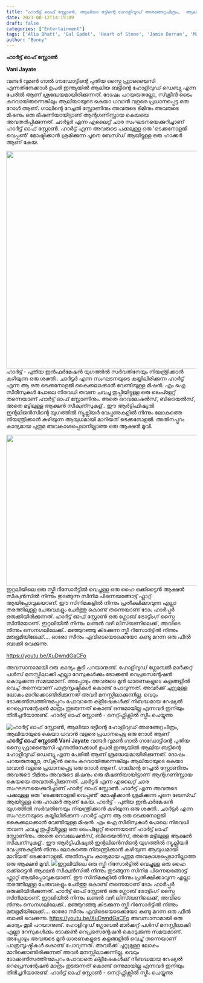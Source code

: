 ```yaml
---
title: "ഹാർട്ട് ഓഫ് സ്റ്റോൺ, ആലിയാ ഭട്ടിന്റെ ഹോളിവുഡ് അരങ്ങേറ്റചിത്രം,  ആലിയായുടെ കെയാ ധവാൻ വളരെ പ്രധാനപ്പെട്ട ഒരു റോൾ ആണ്"
date: 2023-08-12T14:19:09
draft: false
categories: ["Entertainment"]
tags: ['Alia Bhatt', 'Gal Gadot', 'Heart of Stone', 'Jamie Dornan', 'Matthias Schweighöfer']
author: "Bonny"
---
```


<strong>ഹാർട്ട് ഓഫ് സ്റ്റോൺ</strong>

<strong>Vani Jayate </strong>

വണ്ടർ വുമൺ ഗാൽ ഗാഡോട്ടിന്റെ പുതിയ സ്പൈ ഫ്രാഞ്ചൈസി എന്നതിനേക്കാൾ ഉപരി ഇന്ത്യയിൽ ആലിയ ബട്ടിന്റെ ഹോളിവുഡ് ഡെബ്യു എന്ന പേരിൽ ആണ് ശ്രദ്ധേയമായിരിക്കുന്നത്. ദോഷം പറയരുതല്ലോ, സ്‌ക്രീൻ ടൈം കുറവായിരുന്നെങ്കിലും ആലിയായുടെ കെയാ ധവാൻ വളരെ പ്രധാനപ്പെട്ട ഒരു റോൾ ആണ്. ഗാലിന്റെ റേച്ചൽ സ്റ്റോണിനും അവരുടെ ടീമിനും അവരുടെ മിഷനും ഒരു ഭീഷണിയായിട്ടാണ് ആന്റഗണിസ്റ്റായ കെയയെ അവതരിപ്പിക്കുന്നത്. ചാർട്ടർ എന്ന എലൈറ്റ് ചാര സംഘടനയെക്കുറിച്ചാണ് ഹാർട്ട് ഓഫ് സ്റ്റോൺ. ഹാർട്ട് എന്ന അവരുടെ പക്കലുള്ള ഒരു 'ടെക്കനോളജി വെപ്പൺ' മോഷ്ടിക്കാൻ ശ്രമിക്കുന്ന പൂനെ ബേസ്ഡ് ആയിട്ടുള്ള ഒരു ഹാക്കർ ആണ് കേയ.

<a href="http://13.232.38.164/wp-content/uploads/2023/08/ddddd-2.jpg"><img class="size-large wp-image-407259 aligncenter" src="http://13.232.38.164/wp-content/uploads/2023/08/ddddd-2-1024x576.jpg" alt="" width="1024" height="576" /></a>ഹാർട്ട് - പുതിയ ഇൻഫർമേഷൻ യുഗത്തിൽ സർവതിനേയും നിയന്ത്രിക്കാൻ കഴിയുന്ന ഒരു ശക്തി.. ചാർട്ടർ എന്ന സംഘടനയുടെ കയ്യിലിരിക്കുന്ന ഹാർട്ട് എന്ന ആ ഒരു ടെക്കനോളജി കൈക്കലാക്കാൻ വേണ്ടിയുള്ള മിഷൻ. എം ഐ സീരീസുകൾ പോലെ നിരവധി തവണ ചവച്ചു തുപ്പിയിട്ടുള്ള ഒരു ടെംപ്ളേറ്റ് തന്നെയാണ് ഹാർട്ട് ഓഫ് സ്റ്റോണിനും. അതെ റെവലേഷൻസ്, ബിട്രെയൽസ്, അതെ മട്ടിലുള്ള ആക്ഷൻ സീക്വന്സുകള്.. ഈ ആർട്ടിഫിഷ്യൽ ഇന്റലിജൻസിന്റെ യുഗത്തിൽ ന്യുക്ലിയർ വേപ്പണുകളിൽ നിന്നും ലോകത്തെ നിയന്ത്രിക്കാൻ കഴിയുന്ന ആയുധമായി മാറിയത് ടെക്കനോളജി. അതിനപ്പുറം കാര്യമായ പുതുമ അവകാശപ്പെടാനില്ലാത്ത ഒരു ആക്ഷൻ മൂവി.

<a href="http://13.232.38.164/wp-content/uploads/2023/08/ccc-1.png"><img class="alignnone size-full wp-image-407262" src="http://13.232.38.164/wp-content/uploads/2023/08/ccc-1.png" alt="" width="750" height="400" /></a>ഇറ്റലിയിലെ ഒരു സ്കീ റിസോർട്ടിൽ വെച്ചുള്ള ഒരു ഹൈ ഒക്ക്ട്ടൈൻ ആക്ഷൻ സീക്വൻസിൽ നിന്നും തുടങ്ങുന്ന സിനിമ പിന്നെയങ്ങോട്ട് ഫ്ലാറ്റ് ആയിപ്പോവുകയാണ്. ഈ സിനിമകളിൽ നിന്നും പ്രതീക്ഷിക്കാവുന്ന എല്ലാ തരത്തിലുള്ള ചേരുവകളും ചേർത്തു കൊണ്ട് തന്നെയാണ് ടോം ഹാർപ്പർ ഒരുക്കിയിരിക്കുന്നത്. ഹാർട്ട് ഓഫ് സ്റ്റോൺ ഒരു ഗ്ലോബ് ട്രോട്ടിംഗ് സ്പൈ സിനിമയാണ്. ഇറ്റലിയിൽ നിന്നും ലണ്ടൻ വഴി ലിസ്ബണിലെക്ക്, അവിടെ നിന്നും സെനഗലിലേക്ക്.. മഞ്ഞുറഞ്ഞു കിടക്കുന്ന സ്കീ റിസോർട്ടിൽ നിന്നും മരുഭൂമിയിലേക്ക്.... ഓരോ സീനും എവിടെയൊക്കെയോ കണ്ടു മറന്ന ഒരു ഫീൽ ബാക്കി വെക്കുന്നു.

https://youtu.be/XuDwndGaCFo

അവസാനാമായി ഒരു കാര്യം കൂടി പറയാനുണ്ട്. ഹോളിവുഡ് ഗ്ലോബൽ മാർക്കറ്റ് പൾസ് മനസ്സിലാക്കി എല്ലാ റേസുകൾക്കും ടോക്കൺ റെപ്രസെന്റേഷൻ കൊടുക്കുന്ന സമയമാണ്. അപ്പോഴും അവരുടെ മുൻ ധാരണകളുടെ കളങ്ങളിൽ വെച്ച് തന്നെയാണ് പാത്രസൃഷ്ടികൾ കൊണ്ട് പോവുന്നത്. അവർക്ക് ചുറ്റുമുള്ള ലോകം മാറിക്കൊണ്ടിരിക്കുന്നത് അവർ മനസ്സിലാക്കുന്നില്ല. വെറും ടോക്കണിസത്തിനുമപ്പുറം പോവാതെ ക്ളീഷേകൾക്ക് നിബദ്ധമായ റേഷ്യൽ റെപ്രെസന്റേഷൻ മാത്രം തുടരുന്നത് കൊണ്ട് ഒന്നുമായില്ല എന്നവർ ഇനിയും തിരിച്ചറിയാനുണ്ട്. ഹാർട്ട് ഓഫ് സ്റ്റോൺ - നെറ്റ്ഫ്ലിക്സിൽ സ്ട്രീം ചെയ്യുന്നു


![ഹാർട്ട് ഓഫ് സ്റ്റോൺ, ആലിയാ ഭട്ടിന്റെ ഹോളിവുഡ് അരങ്ങേറ്റചിത്രം,  ആലിയായുടെ കെയാ ധവാൻ വളരെ പ്രധാനപ്പെട്ട ഒരു റോൾ ആണ്](http://13.232.38.164/wp-content/uploads/2023/08/ddddd-2-1024x576.jpg)**ഹാർട്ട് ഓഫ് സ്റ്റോൺ** **Vani Jayate** വണ്ടർ വുമൺ ഗാൽ ഗാഡോട്ടിന്റെ പുതിയ സ്പൈ ഫ്രാഞ്ചൈസി എന്നതിനേക്കാൾ ഉപരി ഇന്ത്യയിൽ ആലിയ ബട്ടിന്റെ ഹോളിവുഡ് ഡെബ്യു എന്ന പേരിൽ ആണ് ശ്രദ്ധേയമായിരിക്കുന്നത്. ദോഷം പറയരുതല്ലോ, സ്‌ക്രീൻ ടൈം കുറവായിരുന്നെങ്കിലും ആലിയായുടെ കെയാ ധവാൻ വളരെ പ്രധാനപ്പെട്ട ഒരു റോൾ ആണ്. ഗാലിന്റെ റേച്ചൽ സ്റ്റോണിനും അവരുടെ ടീമിനും അവരുടെ മിഷനും ഒരു ഭീഷണിയായിട്ടാണ് ആന്റഗണിസ്റ്റായ കെയയെ അവതരിപ്പിക്കുന്നത്. ചാർട്ടർ എന്ന എലൈറ്റ് ചാര സംഘടനയെക്കുറിച്ചാണ് ഹാർട്ട് ഓഫ് സ്റ്റോൺ. ഹാർട്ട് എന്ന അവരുടെ പക്കലുള്ള ഒരു 'ടെക്കനോളജി വെപ്പൺ' മോഷ്ടിക്കാൻ ശ്രമിക്കുന്ന പൂനെ ബേസ്ഡ് ആയിട്ടുള്ള ഒരു ഹാക്കർ ആണ് കേയ. [](http://13.232.38.164/wp-content/uploads/2023/08/ddddd-2.jpg)ഹാർട്ട് - പുതിയ ഇൻഫർമേഷൻ യുഗത്തിൽ സർവതിനേയും നിയന്ത്രിക്കാൻ കഴിയുന്ന ഒരു ശക്തി.. ചാർട്ടർ എന്ന സംഘടനയുടെ കയ്യിലിരിക്കുന്ന ഹാർട്ട് എന്ന ആ ഒരു ടെക്കനോളജി കൈക്കലാക്കാൻ വേണ്ടിയുള്ള മിഷൻ. എം ഐ സീരീസുകൾ പോലെ നിരവധി തവണ ചവച്ചു തുപ്പിയിട്ടുള്ള ഒരു ടെംപ്ളേറ്റ് തന്നെയാണ് ഹാർട്ട് ഓഫ് സ്റ്റോണിനും. അതെ റെവലേഷൻസ്, ബിട്രെയൽസ്, അതെ മട്ടിലുള്ള ആക്ഷൻ സീക്വന്സുകള്.. ഈ ആർട്ടിഫിഷ്യൽ ഇന്റലിജൻസിന്റെ യുഗത്തിൽ ന്യുക്ലിയർ വേപ്പണുകളിൽ നിന്നും ലോകത്തെ നിയന്ത്രിക്കാൻ കഴിയുന്ന ആയുധമായി മാറിയത് ടെക്കനോളജി. അതിനപ്പുറം കാര്യമായ പുതുമ അവകാശപ്പെടാനില്ലാത്ത ഒരു ആക്ഷൻ മൂവി. [![](http://13.232.38.164/wp-content/uploads/2023/08/ccc-1.png)](http://13.232.38.164/wp-content/uploads/2023/08/ccc-1.png)ഇറ്റലിയിലെ ഒരു സ്കീ റിസോർട്ടിൽ വെച്ചുള്ള ഒരു ഹൈ ഒക്ക്ട്ടൈൻ ആക്ഷൻ സീക്വൻസിൽ നിന്നും തുടങ്ങുന്ന സിനിമ പിന്നെയങ്ങോട്ട് ഫ്ലാറ്റ് ആയിപ്പോവുകയാണ്. ഈ സിനിമകളിൽ നിന്നും പ്രതീക്ഷിക്കാവുന്ന എല്ലാ തരത്തിലുള്ള ചേരുവകളും ചേർത്തു കൊണ്ട് തന്നെയാണ് ടോം ഹാർപ്പർ ഒരുക്കിയിരിക്കുന്നത്. ഹാർട്ട് ഓഫ് സ്റ്റോൺ ഒരു ഗ്ലോബ് ട്രോട്ടിംഗ് സ്പൈ സിനിമയാണ്. ഇറ്റലിയിൽ നിന്നും ലണ്ടൻ വഴി ലിസ്ബണിലെക്ക്, അവിടെ നിന്നും സെനഗലിലേക്ക്.. മഞ്ഞുറഞ്ഞു കിടക്കുന്ന സ്കീ റിസോർട്ടിൽ നിന്നും മരുഭൂമിയിലേക്ക്.... ഓരോ സീനും എവിടെയൊക്കെയോ കണ്ടു മറന്ന ഒരു ഫീൽ ബാക്കി വെക്കുന്നു. https://youtu.be/XuDwndGaCFo അവസാനാമായി ഒരു കാര്യം കൂടി പറയാനുണ്ട്. ഹോളിവുഡ് ഗ്ലോബൽ മാർക്കറ്റ് പൾസ് മനസ്സിലാക്കി എല്ലാ റേസുകൾക്കും ടോക്കൺ റെപ്രസെന്റേഷൻ കൊടുക്കുന്ന സമയമാണ്. അപ്പോഴും അവരുടെ മുൻ ധാരണകളുടെ കളങ്ങളിൽ വെച്ച് തന്നെയാണ് പാത്രസൃഷ്ടികൾ കൊണ്ട് പോവുന്നത്. അവർക്ക് ചുറ്റുമുള്ള ലോകം മാറിക്കൊണ്ടിരിക്കുന്നത് അവർ മനസ്സിലാക്കുന്നില്ല. വെറും ടോക്കണിസത്തിനുമപ്പുറം പോവാതെ ക്ളീഷേകൾക്ക് നിബദ്ധമായ റേഷ്യൽ റെപ്രെസന്റേഷൻ മാത്രം തുടരുന്നത് കൊണ്ട് ഒന്നുമായില്ല എന്നവർ ഇനിയും തിരിച്ചറിയാനുണ്ട്. ഹാർട്ട് ഓഫ് സ്റ്റോൺ - നെറ്റ്ഫ്ലിക്സിൽ സ്ട്രീം ചെയ്യുന്നു
